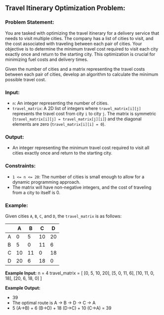 ## Travel Itinerary Optimization Problem:

### Problem Statement:
You are tasked with optimizing the travel itinerary for a delivery service that needs to visit multiple cities. The company has a list of cities to visit, and the cost associated with traveling between each pair of cities. Your objective is to determine the minimum travel cost required to visit each city exactly once and return to the starting city. This optimization is crucial for minimizing fuel costs and delivery times.

Given the number of cities and a matrix representing the travel costs between each pair of cities, develop an algorithm to calculate the minimum possible travel cost.

### Input:
- `n`: An integer representing the number of cities.
- `travel_matrix`: A 2D list of integers where `travel_matrix[i][j]` represents the travel cost from city `i` to city `j`. The matrix is symmetric (`travel_matrix[i][j] = travel_matrix[j][i]`) and the diagonal elements are zero (`travel_matrix[i][i] = 0`).

### Output:
- An integer representing the minimum travel cost required to visit all cities exactly once and return to the starting city.

### Constraints:
- `1 <= n <= 20`: The number of cities is small enough to allow for a dynamic programming approach.
- The matrix will have non-negative integers, and the cost of traveling from a city to itself is 0.

### Example:

Given cities `A`, `B`, `C`, and `D`, the `travel_matrix` is as follows:

|   | A  | B  | C  | D  |
|---|----|----|----|----|
| A |  0 |  5 | 10 | 20 |
| B |  5 |  0 | 11 |  6 |
| C | 10 | 11 |  0 | 18 |
| D | 20 |  6 | 18 |  0 |

**Example Input:**
n = 4
travel_matrix = [
    [0,   5, 10, 20],
    [5,   0, 11,  6],
    [10, 11,  0, 18],
    [20,  6, 18,  0]
]

**Example Output:**
- 39
- The optimal route is A -> B -> D -> C -> A
- 5 (A->B) + 6 (B->D) + 18 (D->C) + 10 (C->A) = 39